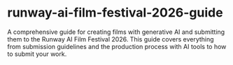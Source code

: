 # runway-ai-film-festival-2026-guide
A comprehensive guide for creating films with generative AI and submitting them to the Runway AI Film Festival 2026. This guide covers everything from submission guidelines and the production process with AI tools to how to submit your work.
